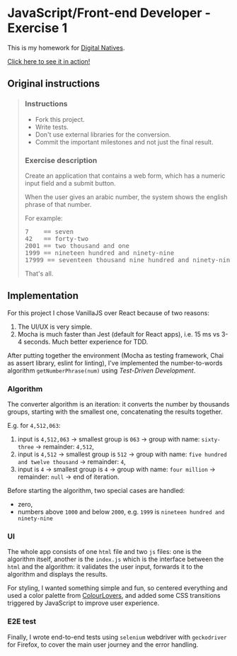 # JavaScript/Front-end Developer - Exercise 1

This is my homework for [Digital Natives](www.digitalnatives.hu).

[Click here to see it in action!](https://gergooo.github.io/numbers-to-words/)

## Original instructions

> ### Instructions
>
> - Fork this project.
> - Write tests.
> - Don't use external libraries for the conversion.
> - Commit the important milestones and not just the final result.
>
> ### Exercise description
>
> Create an application that contains a web form, which has a numeric input field and a submit button.
>
> When the user gives an arabic number, the system shows the english phrase of that number.
>
> For example:
>
> <pre>
> 7    == seven
> 42   == forty-two
> 2001 == two thousand and one
> 1999 == nineteen hundred and ninety-nine
> 17999 == seventeen thousand nine hundred and ninety-nine
> </pre>
>
> That's all.

## Implementation

For this project I chose VanillaJS over React because of two reasons:

1. The UI/UX is very simple.
2. Mocha is much faster than Jest (default for React apps), i.e. 15 ms vs 3-4 seconds. Much better experience for TDD.

After putting together the environment (Mocha as testing framework, Chai as assert library, eslint for linting), I've implemented the number-to-words algorithm `getNumberPhrase(num)` using _Test-Driven Development_.

### Algorithm

The converter algorithm is an iteration: it converts the number by thousands groups, starting with the smallest one, concatenating the results together.

E.g. for `4,512,063`:

1. input is `4,512,063` -> smallest group is `063` -> group with name: `sixty-three` -> remainder: `4,512`,
2. input is `4,512` -> smallest group is `512` -> group with name: `five hundred and twelve thousand` -> remainder: `4`,
3. input is `4` -> smallest group is `4` -> group with name: `four million` -> remainder: `null` -> end of iteration.

Before starting the algorithm, two special cases are handled:

- zero,
- numbers above `1000` and below `2000`, e.g. `1999` is `nineteen hundred and ninety-nine`

### UI

The whole app consists of one `html` file and two `js` files: one is the algorithm itself, another is the `index.js` which is the interface between the `html` and the algorithm: it validates the user input, forwards it to the algorithm and displays the results.

For styling, I wanted something simple and fun, so centered everything and used a color palette from [ColourLovers](https://www.colourlovers.com/palette/1047246/Playroom), and added some CSS transitions triggered by JavaScript to improve user experience.

### E2E test

Finally, I wrote end-to-end tests using `selenium` webdriver with `geckodriver` for Firefox, to cover the main user journey and the error handling.
